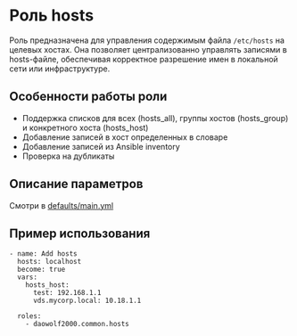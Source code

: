 # Роль hosts

Роль предназначена для управления содержимым файла `/etc/hosts` на целевых хостах. Она позволяет централизованно управлять записями в hosts-файле, обеспечивая корректное разрешение имен в локальной сети или инфраструктуре.

## Особенности работы роли
- Поддержка списков для всех (hosts_all), группы хостов (hosts_group) и конкретного хоста (hosts_host)
- Добавление записей в хост определенных в словаре
- Добавление записей из Ansible inventory
- Проверка на дубликаты

## Описание параметров

Смотри в [defaults/main.yml](defaults/main.yml)

## Пример использования
```
- name: Add hosts
  hosts: localhost
  become: true
  vars:
    hosts_host:
      test: 192.168.1.1
      vds.mycorp.local: 10.18.1.1

  roles:
    - daowolf2000.common.hosts
```